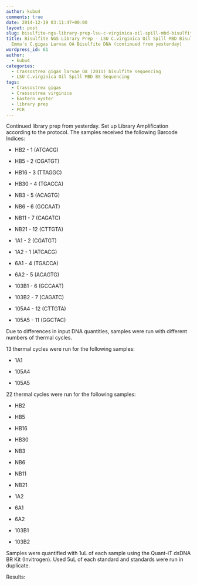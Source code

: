```yaml
---
author: kubu4
comments: true
date: 2014-12-19 03:11:47+00:00
layout: post
slug: bisulfite-ngs-library-prep-lsu-c-virginica-oil-spill-mbd-bisulfite-dna-and-emmas-c-gigas-larvae-oa-bisulfite-dna-continued-from-yesterday
title: Bisulfite NGS Library Prep - LSU C.virginica Oil Spill MBD Bisulfite DNA and
  Emma's C.gigas Larvae OA Bisulfite DNA (continued from yesterday)
wordpress_id: 61
author:
  - kubu4
categories:
  - Crassostrea gigas larvae OA (2011) bisulfite sequencing
  - LSU C.virginica Oil Spill MBD BS Sequencing
tags:
  - Crassostrea gigas
  - Crassostrea virginica
  - Eastern oyster
  - library prep
  - PCR
---
```


Continued library prep from yesterday. Set up Library Amplification according to the protocol. The samples received the following Barcode Indices:



	
  * HB2 - 1 (ATCACG)

	
  * HB5 - 2 (CGATGT)

	
  * HB16 - 3 (TTAGGC)

	
  * HB30 - 4 (TGACCA)

	
  * NB3 - 5 (ACAGTG)

	
  * NB6 - 6 (GCCAAT)

	
  * NB11 - 7 (CAGATC)

	
  * NB21 - 12 (CTTGTA)

	
  * 1A1 - 2 (CGATGT)

	
  * 1A2 - 1 (ATCACG)

	
  * 6A1 - 4 (TGACCA)

	
  * 6A2 - 5 (ACAGTG)

	
  * 103B1 - 6 (GCCAAT)

	
  * 103B2 - 7 (CAGATC)

	
  * 105A4 - 12 (CTTGTA)

	
  * 105A5 - 11 (GGCTAC)


Due to differences in input DNA quantities, samples were run with different numbers of thermal cycles.

13 thermal cycles were run for the following samples:

	
  * 1A1

	
  * 105A4

	
  * 105A5


22 thermal cycles were run for the following samples:

	
  * HB2

	
  * HB5

	
  * HB16

	
  * HB30

	
  * NB3

	
  * NB6

	
  * NB11

	
  * NB21

	
  * 1A2

	
  * 6A1

	
  * 6A2

	
  * 103B1

	
  * 103B2


Samples were quantified with 1uL of each sample using the Quant-iT dsDNA BR Kit (Invitrogen). Used 5uL of each standard and standards were run in duplicate.

Results:
